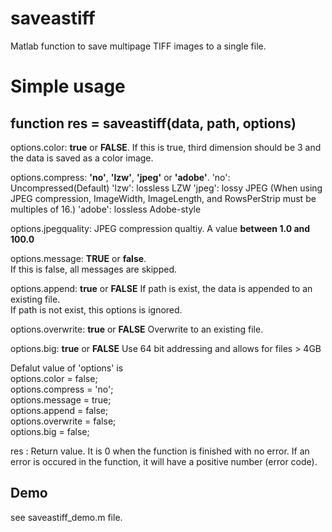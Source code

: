 # saveastiff
Matlab function to save multipage TIFF images to a single file.


# Simple usage

## **function res = saveastiff(data, path, options)**

options.color: **true** or **FALSE**.
If this is true, third dimension should be 3 and the data is saved as a color image.

options.compress: **'no'**, **'lzw'**, **'jpeg'** or **'adobe'**. 
'no': Uncompressed(Default)
'lzw': lossless LZW
'jpeg': lossy JPEG (When using JPEG compression, ImageWidth, ImageLength, and RowsPerStrip must be multiples of 16.)
'adobe': lossless Adobe-style

options.jpegquality: JPEG compression qualtiy. A value **between 1.0 and 100.0**  

options.message: **TRUE** or **false**.  
If this is false, all messages are skipped.  

options.append: **true** or **FALSE** 
If path is exist, the data is appended to an existing file.  
If path is not exist, this options is ignored.  

options.overwrite: **true** or **FALSE** 
Overwrite to an existing file.  

options.big: **true** or **FALSE**
Use 64 bit addressing and allows for files > 4GB

Defalut value of 'options' is  
options.color = false;  
options.compress = 'no';  
options.message = true;  
options.append = false;  
options.overwrite = false;  
options.big = false;

res : Return value. It is 0 when the function is finished with no error.  If an error is occured in the function, it will have a positive number (error code).

## Demo
see saveastiff_demo.m file.
